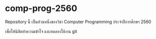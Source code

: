 # comp-prog-2560

Repository นี้ เป็นส่วนหนึ่งของวิชา Computer Programming ประจำปีการศึกษา 2560

เพื่อให้นิสิตทำความเข้าใจ และทดลองใช้งาน git
